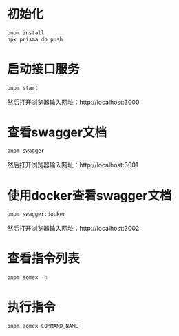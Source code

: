 # 初始化

```bash
pnpm install
npx prisma db push
```

# 启动接口服务

```bash
pnpm start
```

然后打开浏览器输入网址：http://localhost:3000

# 查看swagger文档

```bash
pnpm swagger
```

然后打开浏览器输入网址：http://localhost:3001

# 使用docker查看swagger文档

```bash
pnpm swagger:docker
```

然后打开浏览器输入网址：http://localhost:3002

# 查看指令列表

```bash
pnpm aomex -h
```

# 执行指令

```bash
pnpm aomex COMMAND_NAME
```
